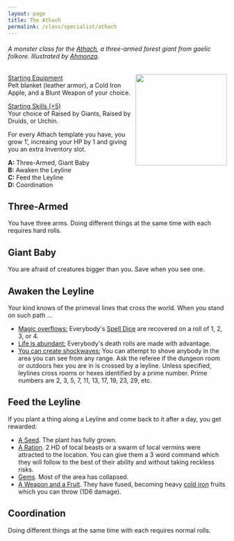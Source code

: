 ```yaml
---
layout: page
title: The Athach
permalink: /class/specialist/athach
---
```


###### A monster class for the [Athach](https://saltygoo.github.io/monsters/athach), a three-armed forest giant from gaelic folkore. Illustrated by [Ahmonza](https://art.ngfiles.com/images/1933000/1933314_ahmonza_d-d-athach.png?f1625560972).

<img align="right" width=210px  src="https://art.ngfiles.com/images/1933000/1933314_ahmonza_d-d-athach.png?f1625560972">

<ins>Starting Equipment</ins><br>
Pelt blanket (leather armor), a Cold Iron Apple, and a Blunt Weapon of your choice.

<ins>Starting Skills (+5)</ins><br>
Your choice of Raised by Giants, Raised by Druids, or Urchin.

For every Athach template you have, you grow 1’, increaing your HP by 1 and giving you an extra Inventory slot.

**A:** Three-Armed, Giant Baby<br>
**B:** Awaken the Leyline<br>
**C:** Feed the Leyline<br>
**D:** Coordination<br>

## Three-Armed
You have three arms. Doing different things at the same time with each requires hard rolls.

## Giant Baby
You are afraid of creatures bigger than you. Save when you see one.

## Awaken the Leyline
Your kind knows of the primeval lines that cross the world. When you stand on such path ...
- <ins>Magic overflows:</ins> Everybody's [Spell Dice](https://saltygoo.github.io/class/magic-user#spells) are recovered on a roll of 1, 2, 3, or 4.
- <ins>Life is abundant:</ins> Everybody's death rolls are made with advantage.
- <ins>You can create shockwaves:</ins> You can attempt to shove anybody in the area you can see from any range.
Ask the referee if the dungeon room or outdoors hex you are in is crossed by a leyline. Unless specified, leylines cross rooms or hexes identified by a prime number. Prime numbers are 2, 3, 5, 7, 11, 13, 17, 19, 23, 29, etc.

## Feed the Leyline
If you plant a thing along a Leyline and come back to it after a day, you get rewarded:

- <ins>A Seed</ins>. The plant has fully grown.
- <ins>A Ration</ins>. 2 HD of local beasts or a swarm of local vermins were attracted to the location. You can give them a 3 word command which they will follow to the best of their ability and without taking reckless risks.
- <ins>Gems</ins>. Most of the area has collapsed.
- <ins>A Weapon and a Fruit</ins>. They have fused, becoming heavy [cold iron](https://saltygoo.github.io/2020/11/10/extra-rules/#rare-metals) fruits which you can throw (1D6 damage).

## Coordination
Doing different things at the same time with each requires normal rolls.
